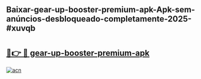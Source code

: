 ## Baixar-gear-up-booster-premium-apk-Apk-sem-anúncios-desbloqueado-completamente-2025-#xuvqb

# <h2><a href="https://ainizakaria.my?title=gear-up-booster-premium-apk&ref=20M">🔗👉 🔴 gear-up-booster-premium-apk</a></h2>

[![acn](https://github.com/user-attachments/assets/0f9c940e-d8b0-45ae-aac7-cd30a18b3e1c)](https://ainizakaria.my?title=gear-up-booster-premium-apk&ref=20M)

